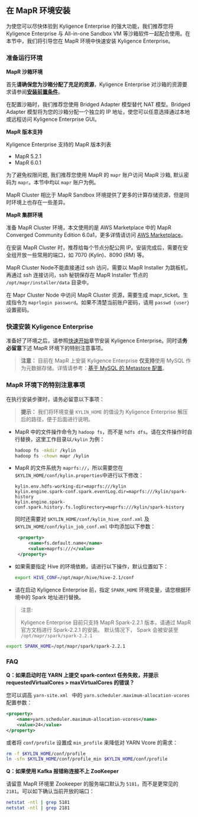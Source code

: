## 在 MapR 环境安装

为使您可以尽快体验到 Kyligence Enterprise 的强大功能，我们推荐您将 Kyligence Enterprise 与 All-in-one Sandbox VM 等沙箱软件一起配合使用。在本节中，我们将引导您在 MapR 环境中快速安装 Kyligence Enterprise。

### 准备运行环境

**MapR 沙箱环境**

首先**请确保您为沙箱分配了充足的资源**，Kyligence Enterprise 对沙箱的资源要求请参阅[**安装前置条件**](../prerequisite.cn.md)。

在配置沙箱时，我们推荐您使用 Bridged Adapter 模型替代 NAT 模型。Bridged Adapter 模型将为您的沙箱分配一个独立的 IP 地址，使您可以任意选择通过本地或远程访问 Kyligence Enterprise GUI。

**MapR 版本支持**

Kyligence Enterprise 支持的 MapR 版本列表
- MapR 5.2.1
- MapR 6.0.1

为了避免权限问题, 我们推荐您使用 MapR 的 `mapr` 账户访问 MapR 沙箱, 默认密码为 `mapr`。本节中均以 `mapr` 账户为例。

MapR Cluster 相比于 MapR Sandbox 环境提供了更多的计算存储资源，但是同时环境上也存在一些差异。

**MapR 集群环境**

准备 MapR Cluster 环境，本文使用的是 AWS Marketplace 中的 MapR Converged Community Edition 6.0a1，更多详情请访问 [AWS Marketplace](https://aws.amazon.com/marketplace/pp/B010GJS5WO?qid=1522845995210&sr=0-4&ref_=srh_res_product_title)。

在安装 MapR Cluster 时，推荐给每个节点分配公网 IP。安装完成后，需要在安全组开放一些常用的端口，如 7070 (Kylin)、8090 (RM) 等。

MapR Cluster Node不能直接通过 ssh 访问，需要以 MapR Installer 为跳板机，再通过 ssh 连接访问，ssh 秘钥保存在 MapR Installer 节点的 `/opt/mapr/installer/data` 目录中。

在 Mapr Cluster Node 中访问 MapR Cluster 资源，需要生成 mapr_ticket。生成指令为 `maprlogin password`。如果不清楚当前账户密码，请用 `passwd {user} ` 设置密码。

### 快速安装 Kyligence Enterprise

准备好了环境之后，请参照[快速开始](../../quickstart/README.md)章节安装 Kyligence Enterprise。同时请**务必留意**下述 MapR 环境下的特别注意事项。

> **注意：** 目前在 MapR 上安装 Kyligence Enterprise **仅支持**使用 MySQL 作为元数据存储。详情请参考：[基于 MySQL 的 Metastore 配置](../../installation/rdbms_metastore/mysql_metastore.cn.md)。

### MapR 环境下的特别注意事项

在执行安装步骤时，请务必留意以下事项：

> **提示：** 我们将环境变量 `KYLIN_HOME` 的值设为 Kyligence Enterprise 解压后的路径，便于后面进行说明。

- MapR 中的文件操作命令为 `hadoop fs`，而不是 `hdfs dfs`。请在文件操作时自行替换，这里工作目录以`/kylin` 为例：
   ```sh
   hadoop fs -mkdir /kylin
   hadoop fs -chown mapr /kylin
   ```

- MapR 的文件系统为 `maprfs://`，所以需要您在`$KYLIN_HOME/conf/kylin.properties`中进行以下修改：

   ```properties
   kylin.env.hdfs-working-dir=maprfs:///kylin
   kylin.engine.spark-conf.spark.eventLog.dir=maprfs:///kylin/spark-history
   kylin.engine.spark-conf.spark.history.fs.logDirectory=maprfs:///kylin/spark-history
   ```

   同时还需要对 `$KYLIN_HOME/conf/kylin_hive_conf.xml` 及 `$KYLIN_HOME/conf/kylin_job_conf.xml` 中均添加以下参数：

   ```xml
    <property>
        <name>fs.default.name</name>
        <value>maprfs:///</value>
    </property>
   ```

- 如果需要指定 Hive 的环境依赖，请进行以下操作，默认位置如下：

   ```sh
   export HIVE_CONF=/opt/mapr/hive/hive-2.1/conf
   ```

- 请在启动 Kyligence Enterprise 前，指定 `SPARK_HOME` 环境变量，请您根据环境中的 Spark 地址进行替换。

> 注意:
>
>  Kyligence Enterprise 目前只支持 MapR Spark-2.2.1 版本，请通过 MapR 官方文档进行 Spark-2.2.1 的安装。
>  默认情况下， Spark 会被安装至 `/opt/mapr/spark/spark-2.2.1`

  ```sh
  export SPARK_HOME=/opt/mapr/spark/spark-2.2.1
  ```

### FAQ

**Q：如果启动时在 YARN 上提交 spark-context 任务失败，并提示 requestedVirtualCores > maxVirtualCores 的错误？**

您可以调高 `yarn-site.xml ` 中的 `yarn.scheduler.maximum-allocation-vcores` 配置参数：

```xml
<property>
    <name>yarn.scheduler.maximum-allocation-vcores</name>
    <value>24</value>
</property>
```

或者将 `conf/profile` 设置成 `min_profile` 来降低对 YARN Vcore 的需求：

```sh
rm -f $KYLIN_HOME/conf/profile
ln -sfn $KYLIN_HOME/conf/profile_min $KYLIN_HOME/conf/profile
```

**Q：如果使用 Kafka 报错称连接不上 ZooKeeper**

请留意 MapR 环境里 Zookeeper 的服务端口默认为 `5181`，而不是更常见的 `2181`。可以如下确认当前开放的端口：

```sh
netstat -ntl | grep 5181
netstat -ntl | grep 2181
```

